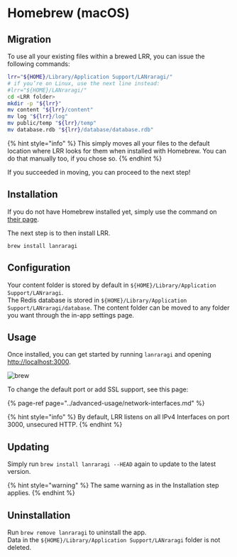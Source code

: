 # Homebrew \(macOS\)

## Migration

To use all your existing files within a brewed LRR, you can issue the following commands:

```bash
lrr="${HOME}/Library/Application Support/LANraragi/"
# if you’re on Linux, use the next line instead:
#lrr="${HOME}/LANraragi/"
cd <LRR folder>
mkdir -p "${lrr}"
mv content "${lrr}/content"
mv log "${lrr}/log"
mv public/temp "${lrr}/temp"
mv database.rdb "${lrr}/database/database.rdb"
```

{% hint style="info" %}
This simply moves all your files to the default location where LRR looks for them when installed with Homebrew. You can do that manually too, if you chose so.
{% endhint %}

If you succeeded in moving, you can proceed to the next step!

## Installation

If you do not have Homebrew installed yet, simply use the command on [their page](https://brew.sh/).

The next step is to then install LRR.

```text
brew install lanraragi
```

## Configuration

Your content folder is stored by default in `${HOME}/Library/Application Support/LANraragi`.  
The Redis database is stored in `${HOME}/Library/Application Support/LANraragi/database`. The content folder can be moved to any folder you want through the in-app settings page.

## Usage

Once installed, you can get started by running `lanraragi` and opening [http://localhost:3000](http://localhost:3000).

![brew](../.gitbook/assets/brew.jpg)

To change the default port or add SSL support, see this page:

{% page-ref page="../advanced-usage/network-interfaces.md" %}

{% hint style="info" %}
By default, LRR listens on all IPv4 Interfaces on port 3000, unsecured HTTP.
{% endhint %}

## Updating

Simply run `brew install lanraragi --HEAD` again to update to the latest version.

{% hint style="warning" %}
The same warning as in the Installation step applies.
{% endhint %}

## Uninstallation

Run `brew remove lanraragi` to uninstall the app.  
Data in the `${HOME}/Library/Application Support/LANraragi` folder is not deleted.

